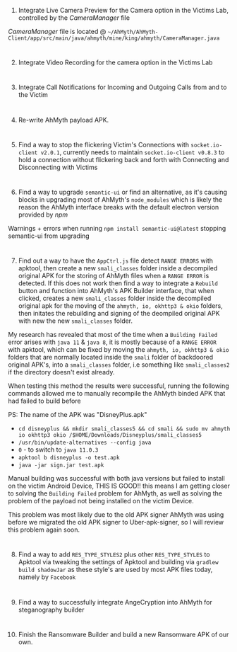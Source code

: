
1. Integrate Live Camera Preview for the Camera option in the Victims Lab, controlled by the  *CameraManager*  file
     
*CameraManager*  file is located @ `~/AhMyth/AhMyth-Client/app/src/main/java/ahmyth/mine/king/ahmyth/CameraManager.java`
#
2. Integrate Video Recording for the camera option in the Victims Lab
#
3. Integrate Call Notifications for Incoming and Outgoing Calls from and to the Victim
#
4. Re-write AhMyth payload APK.
#
5. Find a way to stop the flickering Victim's Connections with `socket.io-client v2.0.1`, currently needs to maintain `socket.io-client v0.8.3` to hold a connection without flickering back and forth with Connecting and Disconnecting with Victims
#
6. Find a way to upgrade `semantic-ui` or find an alternative, as it's causing blocks in upgrading most of AhMyth's `node_modules` which is likely the reason the AhMyth interface breaks with the default electron version provided by *npm*

Warnings + errors when running `npm install semantic-ui@latest` stopping semantic-ui from upgrading
#
7. Find out a way to have the `AppCtrl.js` file detect `RANGE ERRORS` with apktool, then create a new `smali_classes` folder inside a decompiled original APK for the storing of AhMyth files when a `RANGE ERROR` is detected. If this does not work then find a way to integrate a `Rebuild` button and function into AhMyth's APK Builder interface, that when clicked, creates a new `smali_classes` folder inside the decompiled original apk for the moving of the `ahmyth, io, okhttp3 & okio` folders, then initates the rebuilding and signing of the deompiled original APK with new the new `smali_classes` folder.

My research has revealed that most of the time when a `Building Failed` error arises with `java 11` & `java 8`, it is mostly because of a `RANGE ERROR` with apktool, 
which can be fixed by moving the `ahmyth, io, okhttp3 & okio` folders that are normally located inside the `smali` folder of backdoored original APK's, 
into a `smali_classes` folder, i.e something like `smali_classes2` if the directory doesn't exist already.

When testing this method the results were successful, running the following commands allowed me to manually recompile the AhMyth binded APK that had failed to build before

PS: The name of the APK was "DisneyPlus.apk"

- `cd disneyplus && mkdir smali_classes5 && cd smali && sudo mv ahmyth io okhttp3 okio /$HOME/Downloads/Disneyplus/smali_classes5`
- `/usr/bin/update-alternatives --config java`
- `0` - to switch to `java 11.0.3`
- `apktool b disneyplus -o test.apk`
- `java -jar sign.jar test.apk`

Manual building was successful with both java versions but failed to install on the victim Android Device, THIS IS GOOD!! this means I am getting closer to solving the `Building Failed` problem for AhMyth, as well as solving the problem of the payload not being installed on the victim Device. 

This problem was most likely due to the old APK signer AhMyth was using before we migrated the old APK signer to Uber-apk-signer, so I will review this problem again soon.
#
8. Find a way to add `RES_TYPE_STYLES2` plus other `RES_TYPE_STYLES` to Apktool via tweaking the settings of Apktool and building via `gradlew build shadowJar` as 
these style's are used by most APK files today, namely by `Facebook`
#
9. Find a way to successfully integrate AngeCryption into AhMyth for steganography builder
#
10. Finish the Ransomware Builder and build a new Ransomware APK of our own. 
